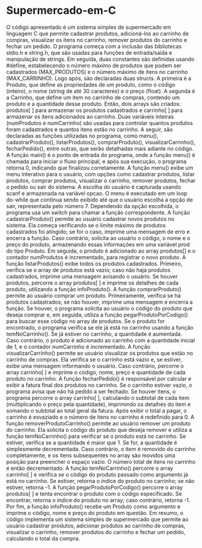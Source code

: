 # Supermercado-em-C
O código apresentado é um sistema simples de supermercado em linguagem C que permite cadastrar produtos, adicioná-los ao carrinho de compras, visualizar os itens no carrinho, remover produtos do carrinho e fechar um pedido. O programa começa com a inclusão das bibliotecas stdio.h e string.h, que são usadas para funções de entrada/saída e manipulação de strings. Em seguida, duas constantes são definidas usando #define, estabelecendo o número máximo de produtos que podem ser cadastrados (MAX_PRODUTOS) e o número máximo de itens no carrinho (MAX_CARRINHO).
	Logo após, são declaradas duas structs. A primeira é a Produto, que define as propriedades de um produto, como o código (inteiro), o nome (string de até 30 caracteres) e o preço (float). A segunda é a Carrinho, que define um item no carrinho de compras, contendo um produto e a quantidade desse produto. Então, dois arrays são criados: produtos[ ] para armazenar os produtos cadastrados e carrinho[ ] para armazenar os itens adicionados ao carrinho. Duas variáveis inteiras (numProdutos e numCarrinho) são usadas para controlar quantos produtos foram cadastrados e quantos itens estão no carrinho.
	A seguir, são declaradas as funções utilizadas no programa, como menu(), cadastrarProduto(), listarProdutos(), comprarProduto(), visualizarCarrinho(), fecharPedido(), entre outras, que serão detalhadas mais adiante no código. A função main() é o ponto de entrada do programa, onde a função menu() é chamada para iniciar o fluxo principal, e após sua execução, o programa retorna 0, indicando que finalizou corretamente.
	A função menu() exibe um menu interativo para o usuário, com opções como cadastrar produtos, listar produtos, comprar produtos, visualizar o carrinho, remover produtos, fechar o pedido ou sair do sistema. A escolha do usuário é capturada usando scanf e armazenada na variável opcao. O menu é executado em um loop do-while que continua sendo exibido até que o usuário escolha a opção de sair, representada pelo número 7. Dependendo da opção escolhida, o programa usa um switch para chamar a função correspondente.
	A função cadastrarProduto() permite ao usuário cadastrar novos produtos no sistema. Ela começa verificando se o limite máximo de produtos cadastrados foi atingido; se for o caso, imprime uma mensagem de erro e encerra a função. Caso contrário, solicita ao usuário o código, o nome e o preço do produto, armazenando essas informações em uma variável prod do tipo Produto. Em seguida, o produto é adicionado ao array produtos[] e o contador numProdutos é incrementado, para registrar o novo produto.
	A função listarProdutos() exibe todos os produtos cadastrados. Primeiro, verifica se o array de produtos está vazio; caso não haja produtos cadastrados, imprime uma mensagem avisando o usuário. Se houver produtos, percorre o array produtos[ ] e imprime os detalhes de cada produto, utilizando a função infoProduto().
	A função comprarProduto() permite ao usuário comprar um produto. Primeiramente, verifica se há produtos cadastrados; se não houver, imprime uma mensagem e encerra a função. Se houver, o programa solicita ao usuário o código do produto que deseja comprar e, em seguida, utiliza a função pegarProdutoPorCodigo() para buscar esse código no array de produtos. Se o produto for encontrado, o programa verifica se ele já está no carrinho usando a função temNoCarrinho(). Se já estiver no carrinho, a quantidade é aumentada. Caso contrário, o produto é adicionado ao carrinho com a quantidade inicial de 1, e o contador numCarrinho é incrementado.
	A função visualizarCarrinho() permite ao usuário visualizar os produtos que estão no carrinho de compras. Ela verifica se o carrinho está vazio e, se estiver, exibe uma mensagem informando o usuário. Caso contrário, percorre o array carrinho[ ] e imprime o código, nome, preço e quantidade de cada produto no carrinho.
	A função fecharPedido() é responsável por calcular e exibir a fatura final dos produtos no carrinho. Se o carrinho estiver vazio, o programa avisa que não há pedido a ser fechado. Se houver itens, o programa percorre o array carrinho[ ], calculando o subtotal de cada item (multiplicando o preço pela quantidade), imprimindo os detalhes do item e somando o subtotal ao total geral da fatura. Após exibir o total a pagar, o carrinho é esvaziado e o número de itens no carrinho é redefinido para 0.
	A função removerProdutoCarrinho() permite ao usuário remover um produto do carrinho. Ela solicita o código do produto que deseja remover e utiliza a função temNoCarrinho() para verificar se o produto está no carrinho. Se estiver, verifica se a quantidade é maior que 1. Se for, a quantidade é simplesmente decrementada. Caso contrário, o item é removido do carrinho completamente, e os itens subsequentes no array são movidos uma posição para preencher o espaço vazio. O número total de itens no carrinho é então decrementado.
	A função temNoCarrinho() percorre o array carrinho[ ] e verifica se o código do produto passado como argumento já está no carrinho. Se estiver, retorna o índice do produto no carrinho; se não estiver, retorna -1.
	A função pegarProdutoPorCodigo() percorre o array produtos[ ] e tenta encontrar o produto com o código especificado. Se encontrar, retorna o índice do produto no array; caso contrário, retorna -1.
	Por fim, a função infoProduto() recebe um Produto como argumento e imprime o código, nome e preço do produto em questão.
	Em resumo, o código implementa um sistema simples de supermercado que permite ao usuário cadastrar produtos, adicionar produtos ao carrinho de compras, visualizar o carrinho, remover produtos do carrinho e fechar um pedido, calculando o total da compra.

